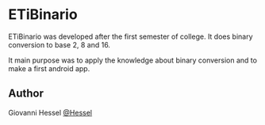 # ETiBinario

ETiBinario was developed after the first semester of college. It does binary conversion to base 2, 8 and 16.

It main purpose was to apply the knowledge about binary conversion and to make a first android app.

## Author

Giovanni Hessel 
[@Hessel](https://www.linkedin.com/in/giovanni-garcia-hessel-137b1393/)
